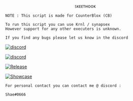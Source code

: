 <p align="center">
    ꜱᴋᴇᴇᴛʜᴏᴏᴋ

    NOTE : This script is made for CounterBlox (CB)

    To run this script you can use Krnl / synapsex 
    However support for any other executers is unknown. 
    
    If you find any bugs please let us know in the discord
</p>

[![discord](https://img.shields.io/badge/Discord-Legend-8080c0)](https://discord.gg/mvyBt5GkJX)

[![discord](https://img.shields.io/badge/Discord-Skeethook-8080c0)](https://discord.gg/V6XBC3Z2yD)

[![Release](https://img.shields.io/badge/Release-0.2.0-80FF5)](https://github.com/Legend-Development/Skeethook/releases)

[![Showcase](https://img.shields.io/badge/Showcase-Soon-FF5555)]()

    For personal contact you can contact me @ discord : 
    
    Shae#0666 
